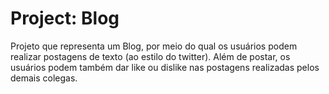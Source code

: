 # Project: Blog

Projeto que representa um Blog, por meio do qual os usuários podem realizar postagens de texto (ao estilo do twitter). Além de postar, os usuários podem também dar like ou dislike nas postagens realizadas pelos demais colegas.